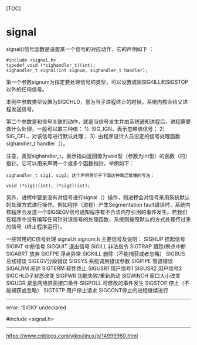 [TOC]

# signal


signal()信号函数是设置某一个信号的对应动作，它的声明如下 ：

    #include <signal.h>
    typedef void (*sighandler_t)(int);
    sighandler_t signal(int signum, sighandler_t handler);

第一个参数signum为指定要处理信号的类型，可以设置成除SIGKILL和SIGSTOP以外的任何信号。

本例中参数类型设置为SIGCHLD，意为当子进程终止的时候，系统内核会给父进程发送信号。

第二个参数是和信号关联的动作，就是当信号发生并由系统通知进程后，进程需要做什么处理，一般可以取三种值：
1）SIG_IGN，表示忽略该信号；
2）SIG_DFL，对该信号进行默认处理；
3）由程序设计人员设定的信号处理函数sighandler_t handler（）。

注意，类型sighandler_t，表示指向返回值为void型（参数为int型）的函数（的）指针。它可以用来声明一个或多个函数指针，举例如下：

    sighandler_t sig1, sig2; 这个声明等价于下面这种晦涩难懂的写法：

    void (*sig1)(int), (*sig2)(int);




另外，进程中要是没有对信号进行signal（）操作，则进程会对信号采用系统默认的处理方式进行操作。例如程序（进程）产生Segmentation fault错误时，系统内核程序会发送一个SIGSEGV信号通知程序有不合法内存引用的事件发生。若我们在程序中没有编写任何针对该信号的处理函数，系统则按照默认的方式处理传过来的信号（终止程序运行）。



一些常用的C信号处理 signal.h signum.h
主要信号及说明：
SIGHUP 挂起信号
SIGINT 中断信号
SIGQUIT 退出信号
SIGILL 非法指令
SIGTRAP 跟踪/断点中断
SIGABRT 放弃
SIGFPE 浮点异常
SIGKILL 删除（不能捕获或者忽略）
SIGBUS 总线错误
SIGEGV分段错误
SIGSYS 系统调用错误参数
SIGPIPE 管道错误
SIGALRM 闹钟
SIGTERM 软件终止
SIGUSR1 用户信号1
SIGUSR2 用户信号2
SIGCHLD子状态改变
SIGPWR 功能失败/重新启动
SIGWINCH 窗口大小改变
SIGUGR 紧急网络界面接口条件
SIGPOLL 可修改的事件发生
SIGSTOP 停止（不能捕获或忽略）
SIGTSTP 用户停止请求
SIGCONT停止的进程继续进行




-----------------------------------------------------------------------
error: ‘SIGIO’ undeclared

#include <signal.h>

-----------------------------------------------------------------------



https://www.cnblogs.com/yikoulinux/p/14999960.html




